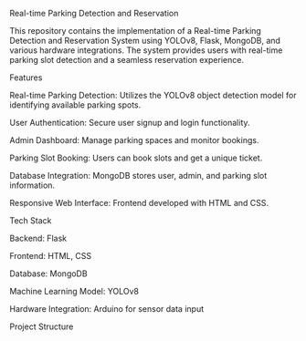 Real-time Parking Detection and Reservation

This repository contains the implementation of a Real-time Parking Detection and Reservation System using YOLOv8, Flask, MongoDB, and various hardware integrations. The system provides users with real-time parking slot detection and a seamless reservation experience.

Features

Real-time Parking Detection: Utilizes the YOLOv8 object detection model for identifying available parking spots.

User Authentication: Secure user signup and login functionality.

Admin Dashboard: Manage parking spaces and monitor bookings.

Parking Slot Booking: Users can book slots and get a unique ticket.

Database Integration: MongoDB stores user, admin, and parking slot information.

Responsive Web Interface: Frontend developed with HTML and CSS.

Tech Stack

Backend: Flask

Frontend: HTML, CSS

Database: MongoDB

Machine Learning Model: YOLOv8

Hardware Integration: Arduino for sensor data input

Project Structure